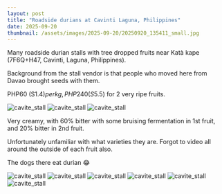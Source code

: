 ```yaml
---
layout: post
title: "Roadside durians at Cavinti Laguna, Philippines"
date: 2025-09-20
thumbnail: /assets/images/2025-09-20/20250920_135411_small.jpg
---
```


Many roadside durian stalls with tree dropped fruits near Katà kape (7F6Q+H47, Cavinti, Laguna, Philippines). 

Background from the stall vendor is that people who moved here from Davao brought seeds with them. 

PHP60 (S$1.4) per kg, PHP240 (S$5.5) for 2 very ripe fruits.

<img src="/assets/images/2025-09-20/20250920_132437_small.jpg" class="small-img" alt="cavite_stall">
<img src="/assets/images/2025-09-20/20250920_132445(0)_small.jpg" class="small-img" alt="cavite_stall">
<img src="/assets/images/2025-09-20/20250920_132901_small.jpg" class="small-img" alt="cavite_stall">

Very creamy, with 60% bitter with some bruising fermentation in 1st fruit, and 20% bitter in 2nd fruit.

Unfortunately unfamiliar with what varieties they are. Forgot to video all around the outside of each fruit also.

The dogs there eat durian 😂

<img src="/assets/images/2025-09-20/20250920_135411_small.jpg" class="small-img" alt="cavite_stall">
<img src="/assets/images/2025-09-20/20250920_132957_small.jpg" class="small-img" alt="cavite_stall">
<img src="/assets/images/2025-09-20/20250920_133127_small.jpg" class="small-img" alt="cavite_stall">
<img src="/assets/images/2025-09-20/20250920_133131_small.jpg" class="small-img" alt="cavite_stall">
<img src="/assets/images/2025-09-20/20250920_133813_small.jpg" class="small-img" alt="cavite_stall">
<img src="/assets/images/2025-09-20/20250920_134556_small.jpg" class="small-img" alt="cavite_stall">



